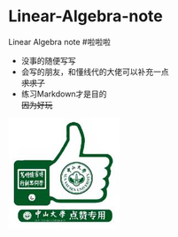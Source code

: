 # Linear-Algebra-note
Linear Algebra note
#啦啦啦
* 没事的随便写写
* 会写的朋友，和懂线代的大佬可以补充一点  
  ~~求求了~~
* 练习Markdown才是目的  
  ~~因为好玩~~
  
![666](https://github.com/handsomezhuzhu/sysu_matrix_homework/blob/main/other/666.jpg)

